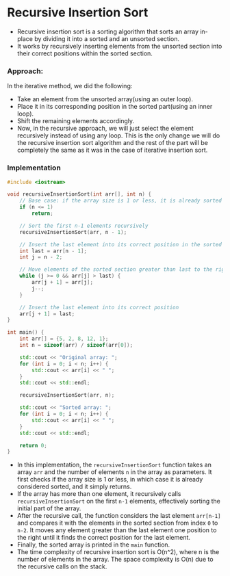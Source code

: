 # Recursive Insertion Sort
- Recursive insertion sort is a sorting algorithm that sorts an array in-place by dividing it into a sorted and an unsorted section.
- It works by recursively inserting elements from the unsorted section into their correct positions within the sorted section.
  
### Approach: 
In the iterative method, we did the following:

- Take an element from the unsorted array(using an outer loop).
- Place it in its corresponding position in the sorted part(using an inner loop).
- Shift the remaining elements accordingly.
- Now, in the recursive approach, we will just select the element recursively instead of using any loop. This is the only change we will do the recursive insertion sort algorithm and the rest of the part will be completely the same as it was in the case of iterative insertion sort.

### Implementation
```cpp
#include <iostream>

void recursiveInsertionSort(int arr[], int n) {
    // Base case: if the array size is 1 or less, it is already sorted
    if (n <= 1)
        return;

    // Sort the first n-1 elements recursively
    recursiveInsertionSort(arr, n - 1);

    // Insert the last element into its correct position in the sorted section
    int last = arr[n - 1];
    int j = n - 2;

    // Move elements of the sorted section greater than last to the right
    while (j >= 0 && arr[j] > last) {
        arr[j + 1] = arr[j];
        j--;
    }

    // Insert the last element into its correct position
    arr[j + 1] = last;
}

int main() {
    int arr[] = {5, 2, 8, 12, 1};
    int n = sizeof(arr) / sizeof(arr[0]);

    std::cout << "Original array: ";
    for (int i = 0; i < n; i++) {
        std::cout << arr[i] << " ";
    }
    std::cout << std::endl;

    recursiveInsertionSort(arr, n);

    std::cout << "Sorted array: ";
    for (int i = 0; i < n; i++) {
        std::cout << arr[i] << " ";
    }
    std::cout << std::endl;

    return 0;
}
```

- In this implementation, the `recursiveInsertionSort` function takes an array `arr` and the number of elements `n` in the array as parameters. It first checks if the array size is 1 or less, in which case it is already considered sorted, and it simply returns.
- If the array has more than one element, it recursively calls `recursiveInsertionSort` on the first `n-1` elements, effectively sorting the initial part of the array.
- After the recursive call, the function considers the last element `arr[n-1]` and compares it with the elements in the sorted section from index `0` to `n-2`. It moves any element greater than the last element one position to the right until it finds the correct position for the last element.
- Finally, the sorted array is printed in the `main` function.
- The time complexity of recursive insertion sort is O(n^2), where n is the number of elements in the array. The space complexity is O(n) due to the recursive calls on the stack.
